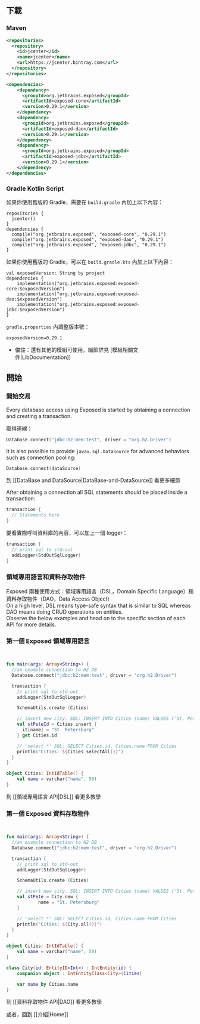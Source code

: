 ## 下載

### Maven

```xml
<repositories>
  <repository>
    <id>jcenter</id>
    <name>jcenter</name>
    <url>https://jcenter.bintray.com</url>
  </repository>
</repositories>

<dependencies>
    <dependency>
      <groupId>org.jetbrains.exposed</groupId>
      <artifactId>exposed-core</artifactId>
      <version>0.29.1</version>
    </dependency>
    <dependency>
      <groupId>org.jetbrains.exposed</groupId>
      <artifactId>exposed-dao</artifactId>
      <version>0.29.1</version>
    </dependency>
    <dependency>
      <groupId>org.jetbrains.exposed</groupId>
      <artifactId>exposed-jdbc</artifactId>
      <version>0.29.1</version>
    </dependency>
</dependencies>

```

### Gradle Kotlin Script

如果你使用舊版的 Gradle，需要在 `build.gradle` 內加上以下內容：

```
repositories {
  jcenter()
}
dependencies {
  compile("org.jetbrains.exposed", "exposed-core", "0.29.1")
  compile("org.jetbrains.exposed", "exposed-dao", "0.29.1")
  compile("org.jetbrains.exposed", "exposed-jdbc", "0.29.1")
}
```

如果你使用舊版的 Gradle，可以在 `build.gradle.kts` 內加上以下內容：

```
val exposedVersion: String by project
dependencies {
    implementation("org.jetbrains.exposed:exposed-core:$exposedVersion")
    implementation("org.jetbrains.exposed:exposed-dao:$exposedVersion")
    implementation("org.jetbrains.exposed:exposed-jdbc:$exposedVersion")
}
```

`gradle.properties` 內調整版本號：

```
exposedVersion=0.29.1
```

- 備註：還有其他的模組可使用。細節詳見 [模組相關文件|LibDocumentation]]

## 開始

### 開始交易

Every database access using Exposed is started by obtaining a connection and creating a transaction.

取得連線：

```kotlin
Database.connect("jdbc:h2:mem:test", driver = "org.h2.Driver")
```

It is also possible to provide `javax.sql.DataSource` for advanced behaviors such as connection pooling:

```kotlin
Database.connect(dataSource)
```

到 [[DataBase and DataSource|DataBase-and-DataSource]] 看更多細節

After obtaining a connection all SQL statements should be placed inside a transaction:

```kotlin
transaction {
  // Statements here
}
```

要看實際呼叫資料庫的內容，可以加上一個 logger：

```kotlin
transaction {
  // print sql to std-out
  addLogger(StdOutSqlLogger)
}
```

### 領域專用語言和資料存取物件

Exposed 兩種使用方式：領域專用語言（DSL，Domain Specific Language）和資料存取物件（DAO，Data Access Object）  
On a high level, DSL means type-safe syntax that is similar to SQL whereas DAO means doing CRUD operations on entities.  
Observe the below examples and head on to the specific section of each API for more details.

### 第一個 Exposed 領域專用語言

```kotlin


fun main(args: Array<String>) {
  //an example connection to H2 DB
  Database.connect("jdbc:h2:mem:test", driver = "org.h2.Driver")

  transaction {
    // print sql to std-out
    addLogger(StdOutSqlLogger)

    SchemaUtils.create (Cities)

    // insert new city. SQL: INSERT INTO Cities (name) VALUES ('St. Petersburg')
    val stPeteId = Cities.insert {
      it[name] = "St. Petersburg"
    } get Cities.id

    // 'select *' SQL: SELECT Cities.id, Cities.name FROM Cities
    println("Cities: ${Cities.selectAll()}")
  }
}

object Cities: IntIdTable() {
    val name = varchar("name", 50)
}

```

到 [[領域專用語言 API|DSL]] 看更多教學

### 第一個 Exposed 資料存取物件

```kotlin


fun main(args: Array<String>) {
  //an example connection to H2 DB
  Database.connect("jdbc:h2:mem:test", driver = "org.h2.Driver")

  transaction {
    // print sql to std-out
    addLogger(StdOutSqlLogger)

    SchemaUtils.create (Cities)

    // insert new city. SQL: INSERT INTO Cities (name) VALUES ('St. Petersburg')
    val stPete = City.new {
            name = "St. Petersburg"
    }

    // 'select *' SQL: SELECT Cities.id, Cities.name FROM Cities
    println("Cities: ${City.all()}")
  }
}

object Cities: IntIdTable() {
    val name = varchar("name", 50)
}

class City(id: EntityID<Int>) : IntEntity(id) {
    companion object : IntEntityClass<City>(Cities)

    var name by Cities.name
}
```

到 [[資料存取物件 API|DAO]] 看更多教學

或者，回到 [[介紹|Home]]
